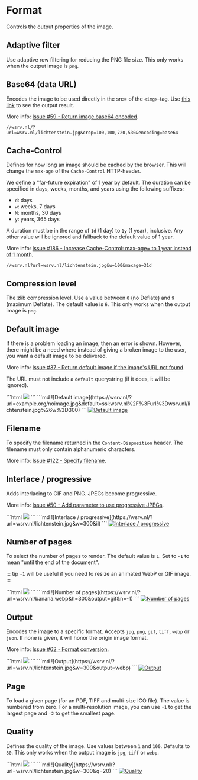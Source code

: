 # Format

Controls the output properties of the image.

## Adaptive filter <QueryString field="af" bool="true" />

Use adaptive row filtering for reducing the PNG file size. This only works when the output image is `png`.

## Base64 (data URL) <QueryString field="encoding" value="base64" />

Encodes the image to be used directly in the src= of the `<img>`-tag.
Use [this link](/?url=wsrv.nl/lichtenstein.jpg&crop=100,100,720,530&encoding=base64) to see the output result.

More info: [Issue #59 - Return image base64 encoded](https://github.com/weserv/images/issues/59).

```
//wsrv.nl/?url=wsrv.nl/lichtenstein.jpg&crop=100,100,720,530&encoding=base64
```

## Cache-Control <QueryString field="maxage" />

Defines for how long an image should be cached by the browser. This will change the `max-age` of the
`Cache-Control` HTTP-header.

We define a "far-future expiration" of 1 year by default. The duration can be specified in days, weeks,
months, and years using the following suffixes:
- `d`: days
- `w`: weeks, 7 days
- `M`: months, 30 days
- `y`: years, 365 days

A duration must be in the range of `1d` (1 day) to `1y` (1 year), inclusive. Any other value will be ignored
and fallback to the default value of 1 year.

More info: [Issue #186 - Increase Cache-Control: max-age= to 1 year instead of 1 month](https://github.com/weserv/images/issues/186).

```
//wsrv.nl?url=wsrv.nl/lichtenstein.jpg&w=100&maxage=31d
```

## Compression level <QueryString field="l" />

The zlib compression level. Use a value between `0` (no Deflate) and `9` (maximum Deflate). The default
value is `6`. This only works when the output image is `png`.

## Default image <QueryString field="default" />

If there is a problem loading an image, then an error is shown. However, there might be a need where
instead of giving a broken image to the user, you want a default image to be delivered.

More info: [Issue #37 - Return default image if the image's URL not found](https://github.com/weserv/images/issues/37).

The URL must not include a `default` querystring (if it does, it will be ignored).

<CodeGroup>
<CodeGroupItem title="HTML" active>
```html
<img src="//wsrv.nl/?url=example.org/noimage.jpg&default=ssl:wsrv.nl%2F%3Furl%3Dwsrv.nl/lichtenstein.jpg%26w%3D300">
```
</CodeGroupItem>

<CodeGroupItem title="Markdown">
```md
![Default image](https://wsrv.nl/?url=example.org/noimage.jpg&default=ssl:wsrv.nl%2F%3Furl%3Dwsrv.nl/lichtenstein.jpg%26w%3D300)
```
</CodeGroupItem>
</CodeGroup>

<a href="/?url=example.org/noimage.jpg&default=ssl:wsrv.nl%2F%3Furl%3Dwsrv.nl/lichtenstein.jpg%26w%3D300" target="_blank">
  <img :src="$withBase('/static/lichtenstein.jpg?w=300')" alt="Default image">
</a>

## Filename <QueryString field="filename" />

To specify the filename returned in the `Content-Disposition` header. The filename must only contain
alphanumeric characters.

More info: [Issue #122 - Specify filename](https://github.com/weserv/images/issues/122).

## Interlace / progressive <QueryString field="il" bool="true" />

Adds interlacing to GIF and PNG. JPEGs become progressive.

More info: [Issue #50 - Add parameter to use progressive JPEGs](https://github.com/weserv/images/issues/50).

<CodeGroup>
<CodeGroupItem title="HTML" active>
```html
<img src="//wsrv.nl/?url=wsrv.nl/lichtenstein.jpg&w=300&il">
```
</CodeGroupItem>

<CodeGroupItem title="Markdown">
```md
![Interlace / progressive](https://wsrv.nl/?url=wsrv.nl/lichtenstein.jpg&w=300&il)
```
</CodeGroupItem>
</CodeGroup>

<a href="/?url=wsrv.nl/lichtenstein.jpg&w=300&il" target="_blank">
  <img :src="$withBase('/static/lichtenstein.jpg?w=300&il')" alt="Interlace / progressive">
</a>

## Number of pages <QueryString field="n" />

To select the number of pages to render. The default value is `1`. Set to `-1` to mean "until the end of
the document".

::: tip
`-1` will be useful if you need to resize an animated WebP or GIF image.
:::

<CodeGroup>
<CodeGroupItem title="HTML" active>
```html
<img src="//wsrv.nl/?url=wsrv.nl/banana.webp&h=300&output=gif&n=-1">
```
</CodeGroupItem>

<CodeGroupItem title="Markdown">
```md
![Number of pages](https://wsrv.nl/?url=wsrv.nl/banana.webp&h=300&output=gif&n=-1)
```
</CodeGroupItem>
</CodeGroup>

<a href="/?url=wsrv.nl/banana.webp&h=300&output=gif&n=-1" target="_blank">
  <img :src="$withBase('/static/banana.webp?h=300&output=gif&n=-1')" alt="Number of pages">
</a>

## Output <QueryString field="output" />

Encodes the image to a specific format. Accepts `jpg`, `png`, `gif`, `tiff`, `webp` or `json`. If none is
given, it will honor the origin image format.

More info: [Issue #62 - Format conversion](https://github.com/weserv/images/issues/62).

<CodeGroup>
<CodeGroupItem title="HTML" active>
```html
<img src="//wsrv.nl/?url=wsrv.nl/lichtenstein.jpg&w=300&output=webp">
```
</CodeGroupItem>

<CodeGroupItem title="Markdown">
```md
![Output](https://wsrv.nl/?url=wsrv.nl/lichtenstein.jpg&w=300&output=webp)
```
</CodeGroupItem>
</CodeGroup>

<a href="/?url=wsrv.nl/lichtenstein.jpg&w=300&output=webp" target="_blank">
  <img :src="$withBase('/static/lichtenstein.jpg?w=300&output=webp')" alt="Output">
</a>

## Page <QueryString field="page" />

To load a given page (for an PDF, TIFF and multi-size ICO file). The value is numbered from zero. For a
multi-resolution image, you can use `-1` to get the largest page and `-2` to get the smallest page.

## Quality <QueryString field="q" />

Defines the quality of the image. Use values between `1` and `100`. Defaults to `80`. This only works
when the output image is `jpg`, `tiff` or `webp`.

<CodeGroup>
<CodeGroupItem title="HTML" active>
```html
<img src="//wsrv.nl/?url=wsrv.nl/lichtenstein.jpg&w=300&q=20">
```
</CodeGroupItem>

<CodeGroupItem title="Markdown">
```md
![Quality](https://wsrv.nl/?url=wsrv.nl/lichtenstein.jpg&w=300&q=20)
```
</CodeGroupItem>
</CodeGroup>

<a href="/?url=wsrv.nl/lichtenstein.jpg&w=300&q=20" target="_blank">
  <img :src="$withBase('/static/lichtenstein.jpg?w=300&q=20')" alt="Quality">
</a>
